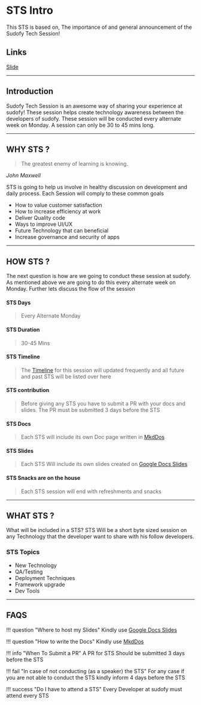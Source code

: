 # STS Intro
This STS is based on, The importance of and general announcement of the Sudofy Tech Session! 

## Links
[Slide](http://bit.ly/2Gm15gB)
___
## Introduction
Sudofy Tech Session is an awesome way of sharing your experience at sudofy! These session helps create technology awareness between the developers of sudofy. These session will be conducted every alternate week on Monday. A session can only be 30 to 45 mins long.
___

## WHY STS ?

>The greatest enemy of learning is knowing.

_John Maxwell_

STS is going to help us involve in healthy discussion on development and daily process. Each Session will comply to these common goals

* How to value customer satisfaction
* How to increase efficiency at work
* Deliver Quality code
* Ways to improve UI/UX
* Future Technology that can beneficial
* Increase governance and security of apps 

___

## HOW STS ?

The next question is how are we going to conduct these session at sudofy. As mentioned above we are going to do this every alternate week on Monday. Further lets discuss the flow of the session 

#### STS Days
> Every Alternate Monday

#### STS Duration
> 30-45 Mins 

#### STS Timeline
> The [Timeline](/#timeline) for this session will updated frequently and all future and past STS will be listed over here

#### STS contribution
> Before giving any STS you have to submit a PR with your docs and slides. The PR must be submitted 3 days before the STS

#### STS Docs
> Each STS will include its own Doc page written in [MkdDos](http://www.mkdocs.org/) 

#### STS Slides
> Each STS Will include its own slides created on [Google Docs Slides](https://www.google.com/slides/about/)

#### STS Snacks are on the house
> Each STS session will end with refreshments and snacks 

___

## WHAT STS ?

What will be included in a STS? STS Will be a short byte sized session on any Technology that the developer want to share with his follow developers.

### STS Topics
 * New Technology
 * QA/Testing
 * Deployment Techniques
 * Framework upgrade
 * Dev Tools

___

## FAQS

!!! question "Where to host my Slides"
    Kindly use [Google Docs Slides](https://www.google.com/slides/about/)

!!! question "How to write the Docs"
    Kindly use [MkdDos](http://www.mkdocs.org/)

!!! info "When To Submit a PR"
    A PR for STS Should be submitted 3 days before the STS

!!! fail "In case of not conducting (as a speaker) the STS"
    For any case if you are not able to conduct the STS kindly inform 4 days before the STS

!!! success "Do I have to attend a STS"
    Every Developer at sudofy must attend every STS

